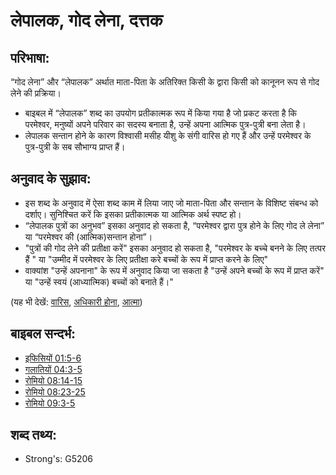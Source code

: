 # लेपालक, गोद लेना, दत्तक #

## परिभाषा: ##

“गोद लेना” और “लेपालक” अर्थात माता-पिता के अतिरिक्त किसी के द्वारा किसी को कानूनन रूप से गोद लेने की प्रक्रिया।

* बाइबल में “लेपालक” शब्द का उपयोग प्रतीकात्मक रूप में किया गया है जो प्रकट करता है कि परमेश्वर, मनुष्यों अपने परिवार का सदस्य बनाता है, उन्हें अपना आत्मिक पुत्र-पुत्री बना लेता है।
* लेपालक सन्तान होने के कारण विश्वासी मसीह यीशु के संगी वारिस हो गए हैं और उन्हें परमेश्वर के पुत्र-पुत्री के सब सौभाग्य प्राप्त हैं।

## अनुवाद के सुझाव: ##

* इस शब्द के अनुवाद में ऐसा शब्द काम में लिया जाए जो माता-पिता और सन्तान के विशिष्ट संबन्ध को दर्शाए। सुनिश्चित करें कि इसका प्रतीकात्मक या आत्मिक अर्थ स्पष्ट हो।
* “लेपालक पुत्रों का अनुभव” इसका अनुवाद हो सकता है, “परमेश्वर द्वारा पुत्र होने के लिए गोद ले लेना” या “परमेश्वर की (आत्मिक)सन्तान होना”।
* "पुत्रों की गोद लेने की प्रतीक्षा करें" इसका अनुवाद हो सकता है, "परमेश्वर के बच्चे बनने के लिए तत्पर हैं " या "उम्मीद में परमेश्वर के लिए प्रतीक्षा करे बच्चों के रूप में प्राप्त करने के लिए"
* वाक्यांश "उन्हें अपनाना" के रूप में अनुवाद किया जा सकता है "उन्हें अपने बच्चों के रूप में प्राप्त करें" या "उन्हें स्वयं (आध्यात्मिक) बच्चों को बनाते हैं।"

(यह भी देखें: [वारिस](../other/heir.md), [अधिकारी होना](../kt/inherit.md), [आत्मा](../kt/spirit.md))

## बाइबल सन्दर्भ: ##

* [इफिसियों 01:5-6](rc://hi/tn/help/eph/01/05)
* [गलातियों 04:3-5](rc://hi/tn/help/gal/04/03)
* [रोमियो 08:14-15](rc://hi/tn/help/rom/08/14)
* [रोमियो 08:23-25](rc://hi/tn/help/rom/08/23)
* [रोमियो 09:3-5](rc://hi/tn/help/rom/09/03)

## शब्द तथ्य: ##

* Strong's: G5206
